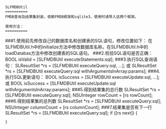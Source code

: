    SLFMDBUtil
    ==========
    FMDB查询及结果集封装，依赖FMDB框架和sqlite3，使用时请导入这两个框架。
    
    使用方法：
    ==========
###1.使用前先修改自己的数据库名和创建表的SQL语句，修改位置如下：
    在SLFMDBUtil.h中的initialize方法中修改数据库名称，在SLFMDBUtil.h中的loadDatabas方法中修改创建表的SQL语句。
###2.校验SQL语句是否正确：
    BOOL isValid = [SLFMDBUtil executeStatements:sql];
###3.执行SQL查询语句：
    SLResultSet *rs = [SLFMDBUtil executeQuery:sql, ...];
    或
    SLResultSet *rs = [SLFMDBUtil executeQuery:sql withArgumentsInArray:params];
###4.执行SQL更新语句：
    BOOL isSuccess = [SLFMDBUtil executeUpdate:sql, ...];
    或
    BOOL isSuccess = [SLFMDBUtil executeUpdate:sql withArgumentsInArray:params];
###5.得到结果集的总行数
    SLResultSet *rs = [SLFMDBUtil executeQuery:sql];
    NSUInteger rowCount = [rs rowCount];
###6.得到结果集的总列数
    SLResultSet *rs = [SLFMDBUtil executeQuery:sql];
    NSUInteger columnCount = [rs columnCount];
###7.结果集是否有下一行
    SLResultSet *rs = [SLFMDBUtil executeQuery:sql];
    if ([rs next]) {
        
    }
